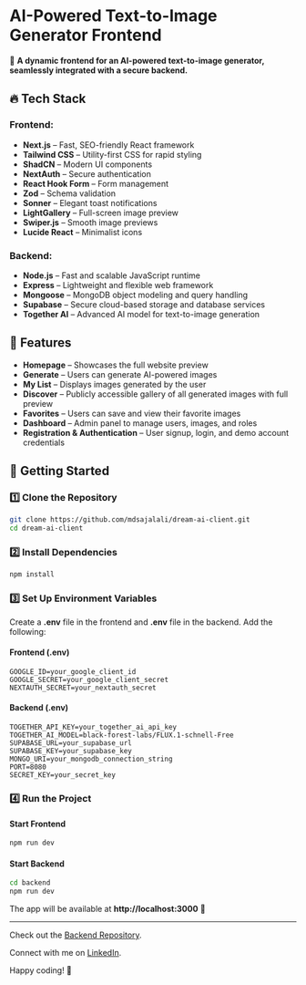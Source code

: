 # AI-Powered Text-to-Image Generator Frontend

🚀 **A dynamic frontend for an AI-powered text-to-image generator, seamlessly integrated with a secure backend.**

## 🔥 Tech Stack

### Frontend:

- **Next.js** – Fast, SEO-friendly React framework
- **Tailwind CSS** – Utility-first CSS for rapid styling
- **ShadCN** – Modern UI components
- **NextAuth** – Secure authentication
- **React Hook Form** – Form management
- **Zod** – Schema validation
- **Sonner** – Elegant toast notifications
- **LightGallery** – Full-screen image preview
- **Swiper.js** – Smooth image previews
- **Lucide React** – Minimalist icons

### Backend:

- **Node.js** – Fast and scalable JavaScript runtime  
- **Express** – Lightweight and flexible web framework  
- **Mongoose** – MongoDB object modeling and query handling  
- **Supabase** – Secure cloud-based storage and database services  
- **Together AI** – Advanced AI model for text-to-image generation  

## 🌟 Features

- **Homepage** – Showcases the full website preview
- **Generate** – Users can generate AI-powered images
- **My List** – Displays images generated by the user
- **Discover** – Publicly accessible gallery of all generated images with full preview
- **Favorites** – Users can save and view their favorite images
- **Dashboard** – Admin panel to manage users, images, and roles
- **Registration & Authentication** – User signup, login, and demo account credentials

## 🚀 Getting Started

### 1️⃣ Clone the Repository

```sh
git clone https://github.com/mdsajalali/dream-ai-client.git
cd dream-ai-client
```

### 2️⃣ Install Dependencies

```sh
npm install
```

### 3️⃣ Set Up Environment Variables

Create a **.env** file in the frontend and **.env** file in the backend. Add the following:

#### Frontend (.env)
```env
GOOGLE_ID=your_google_client_id
GOOGLE_SECRET=your_google_client_secret
NEXTAUTH_SECRET=your_nextauth_secret
```

#### Backend (.env)
```env
TOGETHER_API_KEY=your_together_ai_api_key
TOGETHER_AI_MODEL=black-forest-labs/FLUX.1-schnell-Free
SUPABASE_URL=your_supabase_url
SUPABASE_KEY=your_supabase_key
MONGO_URI=your_mongodb_connection_string
PORT=8080
SECRET_KEY=your_secret_key
```

### 4️⃣ Run the Project

#### Start Frontend
```sh
npm run dev
```

#### Start Backend
```sh
cd backend
npm run dev
```

The app will be available at **http://localhost:3000** 🚀

---

Check out the [Backend Repository](https://github.com/mdsajalali/dream-ai-server).  

Connect with me on [LinkedIn](https://www.linkedin.com/in/mdsajalali/).  

Happy coding! 🚀